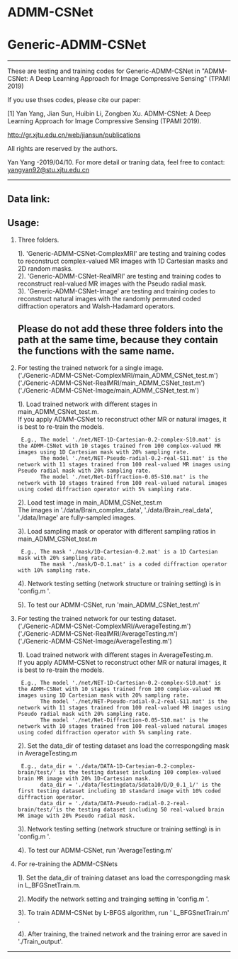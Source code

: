 # ADMM-CSNet
# Generic-ADMM-CSNet

***********************************************************************************************************

These are  testing and training codes for Generic-ADMM-CSNet in "ADMM-CSNet: A Deep Learning Approach for Image Compressive Sensing" (TPAMI 2019)
 
If you use thses codes, please cite our paper:

[1] Yan Yang, Jian Sun, Huibin Li, Zongben Xu. ADMM-CSNet: A Deep Learning Approach for Image Compressive Sensing (TPAMI 2019).

http://gr.xjtu.edu.cn/web/jiansun/publications

All rights are reserved by the authors.

Yan Yang -2019/04/10. For more detail or traning data, feel free to contact: yangyan92@stu.xjtu.edu.cn


***********************************************************************************************************



## Data link:


## Usage:

1. Three folders.
  
   1). 'Generic-ADMM-CSNet-ComplexMRI' are testing and training codes to reconstruct complex-valued MR images with 1D Cartesian masks and 2D random masks. <Br/>
   2). 'Generic-ADMM-CSNet-RealMRI' are testing and training codes to reconstruct real-valued MR images with the Pseudo radial mask. <Br/>
   3). 'Generic-ADMM-CSNet-Image' are testing and training codes to reconstruct natural images with the randomly permuted coded diffraction operators and Walsh-Hadamard operators. <Br/>
   
   ## Please do not add these three folders into the path at the same time, because they contain the functions with the same name. 

2. For testing the trained network for a single image.<Br/>
   ('./Generic-ADMM-CSNet-ComplexMRI/main_ADMM_CSNet_test.m')<Br/>
   ('./Generic-ADMM-CSNet-RealMRI/main_ADMM_CSNet_test.m')<Br/>
   ('./Generic-ADMM-CSNet-Image/main_ADMM_CSNet_test.m')<Br/>

	1). Load trained network with different stages in main_ADMM_CSNet_test.m.<Br/>
	    If you apply ADMM-CSNet to  reconstruct  other MR or natural images, it is best to re-train the models.<Br/>

	    E.g., The model './net/NET-1D-Cartesian-0.2-complex-S10.mat' is the ADMM-CSNet with 10 stages trained from 100 complex-valued MR images using 1D Cartesian mask with 20% sampling rate.
		      The model './net/NET-Pseudo-radial-0.2-real-S11.mat' is the network with 11 stages trained from 100 real-valued MR images using Pseudo radial mask with 20% sampling rate.
              The model './net/Net-Diffraction-0.05-S10.mat' is the network with 10 stages trained from 100 real-valued natural images using coded diffraction operator with 5% sampling rate.
 
    2). Load test image  in main_ADMM_CSNet_test.m <Br/>
        The images in './data/Brain_complex_data', './data/Brain_real_data', './data/Image'  are fully-sampled images.<Br/>
    
    3). Load  sampling mask or operator with different sampling ratios in main_ADMM_CSNet_test.m<Br/>

   		E.g., The mask './mask/1D-Cartesian-0.2.mat' is a 1D Cartesian mask with 20% sampling rate.
              The mask './mask/D-0.1.mat' is a coded diffraction operator with 10% sampling rate. 

	4). Network testing  setting (network structure or training setting) is in  'config.m '.<Br/>

	5). To test our ADMM-CSNet, run 'main_ADMM_CSNet_test.m'<Br/>


3. For testing the trained network for our testing dataset.<Br/>
   ('./Generic-ADMM-CSNet-ComplexMRI/AverageTesting.m')<Br/>
   ('./Generic-ADMM-CSNet-RealMRI/AverageTesting.m')<Br/>
   ('./Generic-ADMM-CSNet-Image/AverageTesting.m')<Br/>

	1). Load trained network with different stages in AverageTesting.m.<br>
	    If you apply ADMM-CSNet to  reconstruct  other MR or natural images, it is best to re-train the models.<Br/>

	    E.g., The model './net/NET-1D-Cartesian-0.2-complex-S10.mat' is the ADMM-CSNet with 10 stages trained from 100 complex-valued MR images using 1D Cartesian mask with 20% sampling rate.
		      The model './net/NET-Pseudo-radial-0.2-real-S11.mat' is the network with 11 stages trained from 100 real-valued MR images using Pseudo radial mask with 20% sampling rate.
              The model './net/Net-Diffraction-0.05-S10.mat' is the network with 10 stages trained from 100 real-valued natural images using coded diffraction operator with 5% sampling rate.
 
    2). Set the data_dir of testing dataset ans load the correspongding mask in AverageTesting.m <Br/>

        E.g., data_dir = './data/DATA-1D-Cartesian-0.2-complex-brain/test/' is the testing dataset including 100 complex-valued brain MR image with 20% 1D-Cartesian mask.  
              data_dir = './data/Testingdata/Sdata10/D/D_0.1_1/' is the first testing dataset including 10 standard image with 10% coded diffraction operator.  
              data_dir = './data/DATA-Pseudo-radial-0.2-real-brain/test/'is the testing dataset including 50 real-valued brain MR image with 20% Pseudo radial mask.  

	3). Network testing  setting (network structure or training setting) is in  'config.m '. <Br/>

	4). To test our ADMM-CSNet, run 'AverageTesting.m' <Br/>


4. For re-training the ADMM-CSNets <Br/>

	1). Set the data_dir of training dataset ans load the correspongding mask in L_BFGSnetTrain.m.<br>
    	    
	2). Modify the network setting and trainging setting in  'config.m '. <Br/>

	3). To train ADMM-CSNet by L-BFGS algorithm, run ' L_BFGSnetTrain.m' . <Br/>

	4). After training, the trained network and the training error are saved in './Train_output'.<Br/>



***********************************************************************************************************







